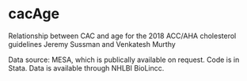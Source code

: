 # cacAge
Relationship between CAC and age for the 2018 ACC/AHA cholesterol guidelines
Jeremy Sussman and Venkatesh Murthy

Data source: MESA, which is publically available on request. 
Code is in Stata. 
Data is available through NHLBI BioLincc. 
